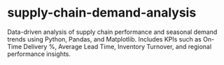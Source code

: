 # supply-chain-demand-analysis
Data-driven analysis of supply chain performance and seasonal demand trends using Python, Pandas, and Matplotlib. Includes KPIs such as On-Time Delivery %, Average Lead Time, Inventory Turnover, and regional performance insights.
